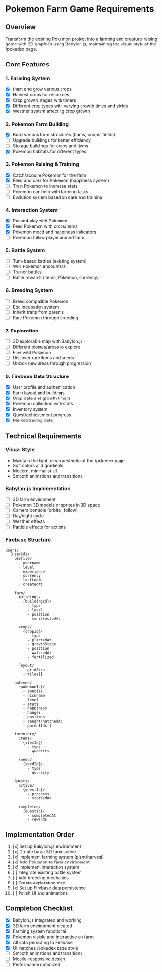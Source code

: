 # Pokemon Farm Game Requirements

## Overview
Transform the existing Pokemon project into a farming and creature-raising game with 3D graphics using Babylon.js, maintaining the visual style of the /pokedex page.

## Core Features

### 1. Farming System
- [x] Plant and grow various crops
- [x] Harvest crops for resources
- [x] Crop growth stages with timers
- [x] Different crop types with varying growth times and yields
- [x] Weather system affecting crop growth

### 2. Pokemon Farm Building
- [x] Build various farm structures (barns, coops, fields)
- [ ] Upgrade buildings for better efficiency
- [ ] Storage buildings for crops and items
- [x] Pokemon habitats for different types

### 3. Pokemon Raising & Training
- [x] Catch/acquire Pokemon for the farm
- [x] Feed and care for Pokemon (happiness system)
- [ ] Train Pokemon to increase stats
- [ ] Pokemon can help with farming tasks
- [ ] Evolution system based on care and training

### 4. Interaction System
- [x] Pet and play with Pokemon
- [x] Feed Pokemon with crops/items
- [x] Pokemon mood and happiness indicators
- [ ] Pokemon follow player around farm

### 5. Battle System
- [ ] Turn-based battles (existing system)
- [ ] Wild Pokemon encounters
- [ ] Trainer battles
- [ ] Battle rewards (items, Pokemon, currency)

### 6. Breeding System
- [ ] Breed compatible Pokemon
- [ ] Egg incubation system
- [ ] Inherit traits from parents
- [ ] Rare Pokemon through breeding

### 7. Exploration
- [ ] 3D explorable map with Babylon.js
- [ ] Different biomes/areas to explore
- [ ] Find wild Pokemon
- [ ] Discover rare items and seeds
- [ ] Unlock new areas through progression

### 8. Firebase Data Structure
- [x] User profile and authentication
- [x] Farm layout and buildings
- [x] Crop data and growth timers
- [x] Pokemon collection with stats
- [x] Inventory system
- [x] Quest/achievement progress
- [x] Market/trading data

## Technical Requirements

### Visual Style
- Maintain the light, clean aesthetic of the /pokedex page
- Soft colors and gradients
- Modern, minimalist UI
- Smooth animations and transitions

### Babylon.js Implementation
- [ ] 3D farm environment
- [ ] Pokemon 3D models or sprites in 3D space
- [ ] Camera controls (orbital, follow)
- [ ] Day/night cycle
- [ ] Weather effects
- [ ] Particle effects for actions

### Firebase Structure
```
users/
  {userId}/
    profile/
      - username
      - level
      - experience
      - currency
      - lastLogin
      - createdAt
    
    farm/
      buildings/
        {buildingId}/
          - type
          - level
          - position
          - constructedAt
      
      crops/
        {cropId}/
          - type
          - plantedAt
          - growthStage
          - position
          - wateredAt
          - fertilized
      
      layout/
        - gridSize
        - tiles[]
    
    pokemon/
      {pokemonId}/
        - species
        - nickname
        - level
        - stats
        - happiness
        - hunger
        - position
        - caught/hatchedAt
        - parentIds[]
    
    inventory/
      items/
        {itemId}/
          - type
          - quantity
      
      seeds/
        {seedId}/
          - type
          - quantity
    
    quests/
      active/
        {questId}/
          - progress
          - startedAt
      
      completed/
        {questId}/
          - completedAt
          - rewards
```

## Implementation Order
1. [x] Set up Babylon.js environment
2. [x] Create basic 3D farm scene
3. [x] Implement farming system (plant/harvest)
4. [x] Add Pokemon to farm environment
5. [x] Implement interaction system
6. [ ] Integrate existing battle system
7. [ ] Add breeding mechanics
8. [ ] Create exploration map
9. [x] Set up Firebase data persistence
10. [ ] Polish UI and animations

## Completion Checklist
- [x] Babylon.js integrated and working
- [x] 3D farm environment created
- [x] Farming system functional
- [x] Pokemon visible and interactive on farm
- [x] All data persisting to Firebase
- [x] UI matches /pokedex page style
- [ ] Smooth animations and transitions
- [ ] Mobile-responsive design
- [ ] Performance optimized